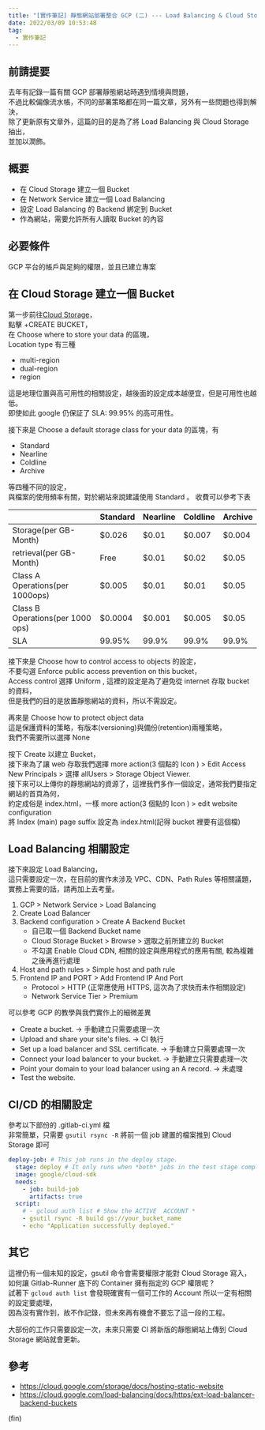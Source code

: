 ```yaml
---
title: "[實作筆記] 靜態網站部署整合 GCP (二) --- Load Balancing & Cloud Storage"
date: 2022/03/09 10:53:48
tag:
  - 實作筆記
---
```


## 前請提要

去年有記錄一篇有關 GCP 部署靜態網站時遇到情境與問題，  
不過比較偏像流水帳，不同的部署策略都在同一篇文章，另外有一些問題也得到解決，  
除了更新原有文章外，這篇的目的是為了將 Load Balancing 與 Cloud Storage 抽出，  
並加以潤飾。

## 概要

- 在 Cloud Storage 建立一個 Bucket
- 在 Network Service 建立一個 Load Balancing
- 設定 Load Balancing 的 Backend 綁定到 Bucket
- 作為網站，需要允許所有人讀取 Bucket 的內容

## 必要條件

GCP 平台的帳戶與足夠的權限，並且已建立專案

## 在 Cloud Storage 建立一個 Bucket

第一步前往[Cloud Storage](https://console.cloud.google.com/storage/browser)，  
點擊 +CREATE BUCKET，  
在 Choose where to store your data 的區塊，  
Location type 有三種

- multi-region
- dual-region
- region

這是地理位置與高可用性的相關設定，越後面的設定成本越便宜，但是可用性也越低。  
即使如此 google 仍保証了 SLA: 99.95% 的高可用性。

接下來是 Choose a default storage class for your data 的區塊，有

- Standard
- Nearline
- Coldline
- Archive

等四種不同的設定，  
與檔案的使用頻率有關，對於網站來說建議使用 Standard 。
收費可以參考下表

|                                  | Standard | Nearline | Coldline | Archive |
| -------------------------------- | -------- | -------- | -------- | ------- |
| Storage(per GB-Month)            | $0.026   | $0.01    | $0.007   | $0.004  |
| retrieval(per GB-Month)          | Free     | $0.01    | $0.02    | $0.05   |
| Class A Operations(per 1000ops)  | $0.005   | $0.01    | $0.01    | $0.05   |
| Class B Operations(per 1000 ops) | $0.0004  | $0.001   | $0.005   | $0.05   |
| SLA                              | 99.95%   | 99.9%    | 99.9%    | 99.9%   |

接下來是 Choose how to control access to objects 的設定，  
不要勾選 Enforce public access prevention on this bucket，  
Access control 選擇 Uniform , 這裡的設定是為了避免從 internet 存取 bucket 的資料，  
但是我們的目的是放置靜態網站的資料，所以不需設定。

再來是 Choose how to protect object data  
這是保護資料的策略，有版本(versioning)與備份(retention)兩種策略，  
我們不需要所以選擇 None

按下 Create 以建立 Bucket，  
接下來為了讓 web 存取我們選擇 more action(3 個點的 Icon ) > Edit Access  
New Principals > 選擇 allUsers > Storage Object Viewer.  
接下來可以上傳你的靜態網站的資源了，這裡我們多作一個設定，通常我們要指定網站的首頁為何，  
約定成俗是 index.html，一樣 more action(3 個點的 Icon ) > edit website configuration  
將 Index (main) page suffix 設定為 index.html(記得 bucket 裡要有這個檔)

## Load Balancing 相關設定

接下來設定 Load Balancing，  
這只需要設定一次，在目前的實作未涉及 VPC、CDN、Path Rules 等相關議題，  
實務上需要的話，請再加上去考量。

1. GCP > Network Service > Load Balancing
2. Create Load Balancer
3. Backend configuration > Create A Backend Bucket
   - 自已取一個 Backend Bucket name
   - Cloud Storage Bucket > Browse > 選取之前所建立的 Bucket
   - 不勾選 Enable Cloud CDN, 相關的設定與應用程式的應用有關, 較為複雜之後再進行處理
4. Host and path rules > Simple host and path rule
5. Frontend IP and PORT > Add Frontend IP And Port
   - Protocol > HTTP (正常應使用 HTTPS, 這次為了求快而未作相關設定)
   - Network Service Tier > Premium

可以參考 GCP 的教學與我們實作上的細微差異

- Create a bucket. → 手動建立只需要處理一次
- Upload and share your site's files. → CI 執行
- Set up a load balancer and SSL certificate. → 手動建立只需要處理一次
- Connect your load balancer to your bucket. → 手動建立只需要處理一次
- Point your domain to your load balancer using an A record. → 未處理
- Test the website.

## CI/CD 的相關設定

參考以下部份的 .gitlab-ci.yml 檔  
非常簡單，只需要 `gsutil rsync -R` 將前一個 job 建置的檔案推到 Cloud Storage 即可

```yml
deploy-job: # This job runs in the deploy stage.
  stage: deploy # It only runs when *both* jobs in the test stage complete successfully.
  image: google/cloud-sdk
  needs:
    - job: build-job
      artifacts: true
  script:
    # - gcloud auth list # Show the ACTIVE  ACCOUNT *
    - gsutil rsync -R build gs://your_bucket_name
    - echo "Application successfully deployed."
```

## 其它

這裡仍有一個未知的設定，gsutil 命令會需要權限才能對 Cloud Storage 寫入，  
如何讓 Gitlab-Runner 底下的 Container 擁有指定的 GCP 權限呢 ?  
試著下 `gcloud auth list` 會發現確實有一個可工作的 Account 所以一定有相關的設定要處理，  
因為沒有實作到，故不作記錄，但未來再有機會不要忘了這一段的工程。

大部份的工作只需要設定一次，未來只需要 CI 將新版的靜態網站上傳到 Cloud Storage 網站就會更新。

## 參考

- <https://cloud.google.com/storage/docs/hosting-static-website>
- <https://cloud.google.com/load-balancing/docs/https/ext-load-balancer-backend-buckets>

(fin)

